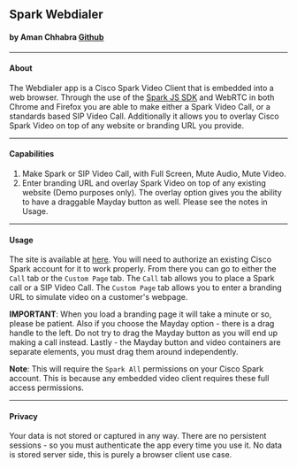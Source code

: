 ## Spark Webdialer
#### by Aman Chhabra [Github](https://github.com/achhabra2/webdialer)
---
#### About
The Webdialer app is a Cisco Spark Video Client that is embedded into a web browser. Through the use of the [Spark JS SDK](https://developer.ciscospark.com/sdk-for-nodejs.html) and WebRTC in both Chrome and Firefox you are able to make either a Spark Video Call, or a standards based SIP Video Call. Additionally it allows you to overlay Cisco Spark Video on top of any website or branding URL you provide. 
***
#### Capabilities
1. Make Spark or SIP Video Call, with Full Screen, Mute Audio, Mute Video. 
2. Enter branding URL and overlay Spark Video on top of any existing website (Demo purposes only). The overlay option gives you the ability to have a draggable Mayday button as well. Please see the notes in Usage. 
***
#### Usage
The site is available at [here](https://webdialer.chhab.rocks). You will need to authorize an existing Cisco Spark account for it to work properly. From there you can go to either the ``Call`` tab or the ``Custom Page`` tab. The ``Call`` tab allows you to place a Spark call or a SIP Video Call. The ``Custom Page`` tab allows you to enter a branding URL to simulate video on a customer's webpage. 

**IMPORTANT**: When you load a branding page it will take a minute or so, please be patient. Also if you choose the Mayday option - there is a drag handle to the left. Do not try to drag the Mayday button as you will end up making a call instead. Lastly - the Mayday button and video containers are separate elements, you must drag them around independently. 

**Note**: This will require the ``Spark All`` permissions on your Cisco Spark account. This is because any embedded video client requires these full access permissions. 

***
#### Privacy
Your data is not stored or captured in any way. There are no persistent sessions - so you must authenticate the app every time you use it. No data is stored server side, this is purely a browser client use case. 
